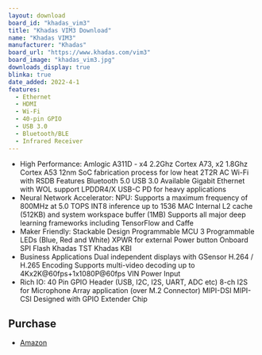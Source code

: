 ```yaml
---
layout: download
board_id: "khadas_vim3"
title: "Khadas VIM3 Download"
name: "Khadas VIM3"
manufacturer: "Khadas"
board_url: "https://www.khadas.com/vim3"
board_image: "khadas_vim3.jpg"
downloads_display: true
blinka: true
date_added: 2022-4-1
features:
  - Ethernet
  - HDMI
  - Wi-Fi
  - 40-pin GPIO
  - USB 3.0
  - Bluetooth/BLE
  - Infrared Receiver
---
```


- High Performance: Amlogic A311D - x4 2.2Ghz Cortex A73, x2 1.8Ghz Cortex A53 12nm SoC fabrication process for low heat 2T2R AC Wi-Fi with RSDB Features Bluetooth 5.0 USB 3.0 Available Gigabit Ethernet with WOL support LPDDR4/X USB-C PD for heavy applications
- Neural Network Accelerator: NPU: Supports a maximum frequency of 800MHz at 5.0 TOPS INT8 inference up to 1536 MAC Internal L2 cache (512KB) and system workspace buffer (1MB) Supports all major deep learning frameworks including TensorFlow and Caffe
- Maker Friendly: Stackable Design Programmable MCU 3 Programmable LEDs (Blue, Red and White) XPWR for external Power button Onboard SPI Flash Khadas TST Khadas KBI
- Business Applications Dual independent displays with GSensor H.264 / H.265 Encoding Supports multi-video decoding up to 4Kx2K@60fps+1x1080P@60fps VIN Power Input
- Rich IO: 40 Pin GPIO Header (USB, I2C, I2S, UART, ADC etc) 8-ch I2S for Microphone Array application (over M.2 Connector) MIPI-DSI MIPI-CSI Designed with GPIO Extender Chip

## Purchase
* [Amazon](https://amzn.to/3NAK98d)
